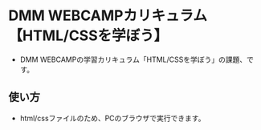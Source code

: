 # DMM WEBCAMPカリキュラム 【HTML/CSSを学ぼう】

- DMM WEBCAMPの学習カリキュラム「HTML/CSSを学ぼう」の課題、です。

## 使い方
- html/cssファイルのため、PCのブラウザで実行できます。